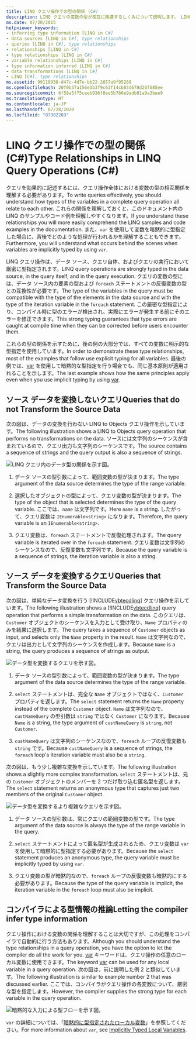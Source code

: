 ```yaml
---
title: LINQ クエリ操作での型の関係 (C#)
description: LINQ クエリの変数の型が相互に関連するしくみについて説明します。 LINQ クエリ操作は、データ ソース、クエリ、および実行において厳密に型指定されます。
ms.date: 07/20/2015
helpviewer_keywords:
- inferring type information [LINQ in C#]
- data sources [LINQ in C#], type relationships
- queries [LINQ in C#], type relationships
- relationships [LINQ in C#]
- type relationships [LINQ in C#]
- variable relationships [LINQ in C#]
- type information inferred [LINQ in C#]
- data transformations [LINQ in C#]
- LINQ [C#], type relationships
ms.assetid: 99118938-d47c-4d7e-bb22-2657a9f95268
ms.openlocfilehash: 20f0b37a156e3b3f9c63f14cb83d678d26f685ee
ms.sourcegitcommit: 6f58a5f75ceeb936f8ee5b786e9adb81a9a3bee9
ms.translationtype: HT
ms.contentlocale: ja-JP
ms.lasthandoff: 07/28/2020
ms.locfileid: "87302283"
---
```

# <a name="type-relationships-in-linq-query-operations-c"></a><span data-ttu-id="e0e77-104">LINQ クエリ操作での型の関係 (C#)</span><span class="sxs-lookup"><span data-stu-id="e0e77-104">Type Relationships in LINQ Query Operations (C#)</span></span>
<span data-ttu-id="e0e77-105">クエリを効果的に記述するには、クエリ操作全体における変数の型の相互関係を理解する必要があります。</span><span class="sxs-lookup"><span data-stu-id="e0e77-105">To write queries effectively, you should understand how types of the variables in a complete query operation all relate to each other.</span></span> <span data-ttu-id="e0e77-106">これらの関係を理解しておくと、このドキュメント内の LINQ のサンプルやコード例を理解しやすくなります。</span><span class="sxs-lookup"><span data-stu-id="e0e77-106">If you understand these relationships you will more easily comprehend the LINQ samples and code examples in the documentation.</span></span> <span data-ttu-id="e0e77-107">また、`var` を使用して変数を暗黙的に型指定した場合に、背後でどのような処理が行われるかを理解することもできます。</span><span class="sxs-lookup"><span data-stu-id="e0e77-107">Furthermore, you will understand what occurs behind the scenes when variables are implicitly typed by using `var`.</span></span>  
  
 <span data-ttu-id="e0e77-108">LINQ クエリ操作は、データ ソース、クエリ自体、およびクエリの実行において厳密に型指定されます。</span><span class="sxs-lookup"><span data-stu-id="e0e77-108">LINQ query operations are strongly typed in the data source, in the query itself, and in the query execution.</span></span> <span data-ttu-id="e0e77-109">クエリの変数の型には、データ ソース内の要素の型および `foreach` ステートメントの反復変数の型との互換性が必要です。</span><span class="sxs-lookup"><span data-stu-id="e0e77-109">The type of the variables in the query must be compatible with the type of the elements in the data source and with the type of the iteration variable in the `foreach` statement.</span></span> <span data-ttu-id="e0e77-110">この厳密な型指定により、コンパイル時に型のエラーが検出され、実際にエラーが発生する前にそのエラーを修正できます。</span><span class="sxs-lookup"><span data-stu-id="e0e77-110">This strong typing guarantees that type errors are caught at compile time when they can be corrected before users encounter them.</span></span>  
  
 <span data-ttu-id="e0e77-111">これらの型の関係を示すために、後の例の大部分では、すべての変数に明示的な型指定を使用しています。</span><span class="sxs-lookup"><span data-stu-id="e0e77-111">In order to demonstrate these type relationships, most of the examples that follow use explicit typing for all variables.</span></span> <span data-ttu-id="e0e77-112">最後の例では、[var](../../../language-reference/keywords/var.md) を使用して暗黙的な型指定を行う場合でも、同じ基本原則が適用されることを示します。</span><span class="sxs-lookup"><span data-stu-id="e0e77-112">The last example shows how the same principles apply even when you use implicit typing by using [var](../../../language-reference/keywords/var.md).</span></span>  
  
## <a name="queries-that-do-not-transform-the-source-data"></a><span data-ttu-id="e0e77-113">ソース データを変換しないクエリ</span><span class="sxs-lookup"><span data-stu-id="e0e77-113">Queries that do not Transform the Source Data</span></span>  
 <span data-ttu-id="e0e77-114">次の図は、データの変換を行わない LINQ to Objects クエリ操作を示しています。</span><span class="sxs-lookup"><span data-stu-id="e0e77-114">The following illustration shows a LINQ to Objects query operation that performs no transformations on the data.</span></span> <span data-ttu-id="e0e77-115">ソースには文字列のシーケンスが含まれているので、クエリ出力も文字列のシーケンスです。</span><span class="sxs-lookup"><span data-stu-id="e0e77-115">The source contains a sequence of strings and the query output is also a sequence of strings.</span></span>  
  
 ![LINQ クエリ内のデータ型の関係を示す図。](./media/type-relationships-in-linq-query-operations/linq-query-data-type-relation.png)  
  
1. <span data-ttu-id="e0e77-117">データ ソースの型引数によって、範囲変数の型が決まります。</span><span class="sxs-lookup"><span data-stu-id="e0e77-117">The type argument of the data source determines the type of the range variable.</span></span>  
  
2. <span data-ttu-id="e0e77-118">選択したオブジェクトの型によって、クエリ変数の型が決まります。</span><span class="sxs-lookup"><span data-stu-id="e0e77-118">The type of the object that is selected determines the type of the query variable.</span></span> <span data-ttu-id="e0e77-119">ここでは、`name` は文字列です。</span><span class="sxs-lookup"><span data-stu-id="e0e77-119">Here `name` is a string.</span></span> <span data-ttu-id="e0e77-120">したがって、クエリ変数は `IEnumerable<string>` になります。</span><span class="sxs-lookup"><span data-stu-id="e0e77-120">Therefore, the query variable is an `IEnumerable<string>`.</span></span>  
  
3. <span data-ttu-id="e0e77-121">クエリ変数は、`foreach` ステートメントで反復処理されます。</span><span class="sxs-lookup"><span data-stu-id="e0e77-121">The query variable is iterated over in the `foreach` statement.</span></span> <span data-ttu-id="e0e77-122">クエリ変数は文字列のシーケンスなので、反復変数も文字列です。</span><span class="sxs-lookup"><span data-stu-id="e0e77-122">Because the query variable is a sequence of strings, the iteration variable is also a string.</span></span>  
  
## <a name="queries-that-transform-the-source-data"></a><span data-ttu-id="e0e77-123">ソース データを変換するクエリ</span><span class="sxs-lookup"><span data-stu-id="e0e77-123">Queries that Transform the Source Data</span></span>  
 <span data-ttu-id="e0e77-124">次の図は、単純なデータ変換を行う [!INCLUDE[vbtecdlinq](~/includes/vbtecdlinq-md.md)] クエリ操作を示しています。</span><span class="sxs-lookup"><span data-stu-id="e0e77-124">The following illustration shows a [!INCLUDE[vbtecdlinq](~/includes/vbtecdlinq-md.md)] query operation that performs a simple transformation on the data.</span></span> <span data-ttu-id="e0e77-125">このクエリは、`Customer` オブジェクトのシーケンスを入力として受け取り、`Name` プロパティのみを結果に選択します。</span><span class="sxs-lookup"><span data-stu-id="e0e77-125">The query takes a sequence of `Customer` objects as input, and selects only the `Name` property in the result.</span></span> <span data-ttu-id="e0e77-126">`Name` は文字列なので、クエリは出力として文字列のシーケンスを作成します。</span><span class="sxs-lookup"><span data-stu-id="e0e77-126">Because `Name` is a string, the query produces a sequence of strings as output.</span></span>  
  
 ![データ型を変換するクエリを示す図。](./media/type-relationships-in-linq-query-operations/linq-query-transform-data-type.png)  
  
1. <span data-ttu-id="e0e77-128">データ ソースの型引数によって、範囲変数の型が決まります。</span><span class="sxs-lookup"><span data-stu-id="e0e77-128">The type argument of the data source determines the type of the range variable.</span></span>  
  
2. <span data-ttu-id="e0e77-129">`select` ステートメントは、完全な `Name` オブジェクトではなく、`Customer` プロパティを返します。</span><span class="sxs-lookup"><span data-stu-id="e0e77-129">The `select` statement returns the `Name` property instead of the complete `Customer` object.</span></span> <span data-ttu-id="e0e77-130">`Name` は文字列なので、`custNameQuery` の型引数は `string` ではなく `Customer` になります。</span><span class="sxs-lookup"><span data-stu-id="e0e77-130">Because `Name` is a string, the type argument of `custNameQuery` is `string`, not `Customer`.</span></span>  
  
3. <span data-ttu-id="e0e77-131">`custNameQuery` は文字列のシーケンスなので、`foreach` ループの反復変数も `string` です。</span><span class="sxs-lookup"><span data-stu-id="e0e77-131">Because `custNameQuery` is a sequence of strings, the `foreach` loop's iteration variable must also be a `string`.</span></span>  
  
 <span data-ttu-id="e0e77-132">次の図は、もう少し複雑な変換を示しています。</span><span class="sxs-lookup"><span data-stu-id="e0e77-132">The following illustration shows a slightly more complex transformation.</span></span> <span data-ttu-id="e0e77-133">`select` ステートメントは、元の `Customer` オブジェクトのメンバーを 2 つだけ取り込む匿名型を返します。</span><span class="sxs-lookup"><span data-stu-id="e0e77-133">The `select` statement returns an anonymous type that captures just two members of the original `Customer` object.</span></span>  
  
 ![データ型を変換するより複雑なクエリを示す図。](./media/type-relationships-in-linq-query-operations/linq-complex-query-transform-data-type.png)  
  
1. <span data-ttu-id="e0e77-135">データ ソースの型引数は、常にクエリの範囲変数の型です。</span><span class="sxs-lookup"><span data-stu-id="e0e77-135">The type argument of the data source is always the type of the range variable in the query.</span></span>  
  
2. <span data-ttu-id="e0e77-136">`select` ステートメントによって匿名型が生成されるため、クエリ変数は `var` を使用して暗黙的に型指定する必要があります。</span><span class="sxs-lookup"><span data-stu-id="e0e77-136">Because the `select` statement produces an anonymous type, the query variable must be implicitly typed by using `var`.</span></span>  
  
3. <span data-ttu-id="e0e77-137">クエリ変数の型が暗黙的なので、`foreach` ループの反復変数も暗黙的にする必要があります。</span><span class="sxs-lookup"><span data-stu-id="e0e77-137">Because the type of the query variable is implicit, the iteration variable in the `foreach` loop must also be implicit.</span></span>  
  
## <a name="letting-the-compiler-infer-type-information"></a><span data-ttu-id="e0e77-138">コンパイラによる型情報の推論</span><span class="sxs-lookup"><span data-stu-id="e0e77-138">Letting the compiler infer type information</span></span>  
 <span data-ttu-id="e0e77-139">クエリ操作における変数の関係を理解することは大切ですが、この処理をコンパイラで自動的に行う方法もあります。</span><span class="sxs-lookup"><span data-stu-id="e0e77-139">Although you should understand the type relationships in a query operation, you have the option to let the compiler do all the work for you.</span></span> <span data-ttu-id="e0e77-140">[var](../../../language-reference/keywords/var.md) キーワードは、クエリ操作の任意のローカル変数に使用できます。</span><span class="sxs-lookup"><span data-stu-id="e0e77-140">The keyword [var](../../../language-reference/keywords/var.md) can be used for any local variable in a query operation.</span></span> <span data-ttu-id="e0e77-141">次の図は、前に説明した例 2 と類似しています。</span><span class="sxs-lookup"><span data-stu-id="e0e77-141">The following illustration is similar to example number 2 that was discussed earlier.</span></span> <span data-ttu-id="e0e77-142">ここでは、コンパイラがクエリ操作の各変数について、厳密な型を指定します。</span><span class="sxs-lookup"><span data-stu-id="e0e77-142">However, the compiler supplies the strong type for each variable in the query operation.</span></span>  
  
 ![暗黙的な入力による型フローを示す図。](./media/type-relationships-in-linq-query-operations/linq-type-flow-implicit-typing.png)  
  
 <span data-ttu-id="e0e77-144">`var` の詳細については、「[暗黙的に型指定されたローカル変数](../../classes-and-structs/implicitly-typed-local-variables.md)」を参照してください。</span><span class="sxs-lookup"><span data-stu-id="e0e77-144">For more information about `var`, see [Implicitly Typed Local Variables](../../classes-and-structs/implicitly-typed-local-variables.md).</span></span>  
